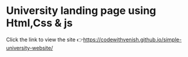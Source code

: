 # University landing page using Html,Css & js


Click the link to view the site 👉https://codewithvenish.github.io/simple-university-website/
